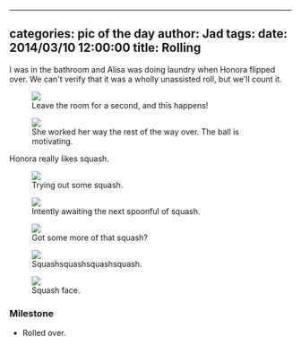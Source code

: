
---
categories: pic of the day
author: Jad
tags: 
date: 2014/03/10 12:00:00
title: Rolling 
---
I was in the bathroom and Alisa was doing laundry when Honora flipped over.  We can't verify that it was a wholly unassisted roll, but we'll count it.

<figure>
<img src="/img/2014/03/10/img_3689_medium.jpg" />
<figcaption>Leave the room for a second, and this happens!</figcaption>
</figure>

<figure>
<img src="/img/2014/03/10/img_3734_medium.jpg" />
<figcaption>She worked her way the rest of the way over.  The ball is motivating.</figcaption>
</figure>

Honora really likes squash.

<figure>
<img src="/img/2014/03/10/img_7624_medium.jpg" />
<figcaption>Trying out some squash.</figcaption>
</figure>

<figure>
<img src="/img/2014/03/10/img_7625_medium.jpg" />
<figcaption>Intently awaiting the next spoonful of squash.</figcaption>
</figure>

<figure>
<img src="/img/2014/03/10/img_7629_medium.jpg" />
<figcaption>Got some more of that squash?</figcaption>
</figure>
<figure>
<img src="/img/2014/03/10/img_7623_medium.jpg" />
<figcaption>Squashsquashsquashsquash.</figcaption>
</figure>
<figure>
<img src="/img/2014/03/10/img_7627_medium.jpg" />
<figcaption>Squash face.</figcaption>
</figure>

### Milestone
* Rolled over.
